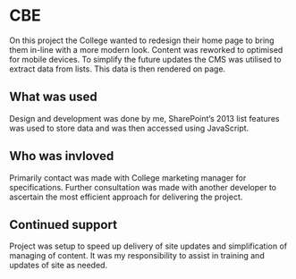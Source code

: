 # CBE
On this project the College wanted to redesign their home page to bring them in-line with a more modern look. Content was reworked to optimised for mobile devices. To simplify the future updates the CMS was utilised to extract data from lists. This data is then rendered on page.

## What was used
Design and development was done by me, SharePoint’s 2013 list features was used to store data and was then accessed using JavaScript.

## Who was invloved
Primarily contact was made with College marketing manager for specifications. Further consultation was made with another developer to ascertain the most efficient approach for delivering the project.

## Continued support
Project was setup to speed up delivery of site updates and simplification of managing of content. It was my responsibility to assist in training and updates of site as needed. 
